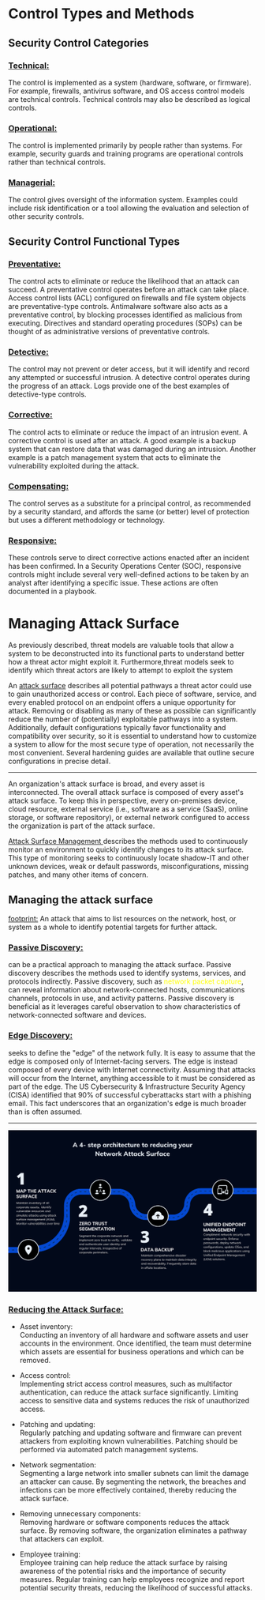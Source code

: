 # Control Types and Methods

 ## Security Control Categories

 ### <ins>Technical:</ins> 
 The control is implemented as a system (hardware, software, or firmware). For example, firewalls, antivirus software, and OS access control models are technical controls. Technical controls may also be described as logical controls.

 ### <ins>Operational:</ins>
 The control is implemented primarily by people rather than systems. For example, security guards and training programs are operational controls rather than technical controls.

 ### <ins>Managerial:</ins>
 The control gives oversight of the information system. Examples could include risk identification or a tool allowing the evaluation and selection of other security controls.


 ## Security Control Functional Types

 ### <ins>Preventative:</ins>
 The control acts to eliminate or reduce the likelihood that an attack can succeed. A preventative control operates before an attack can take place. Access control lists (ACL) configured on firewalls and file system objects are preventative-type controls. Antimalware software also acts as a preventative control, by blocking processes identified as malicious from executing. Directives and standard operating procedures (SOPs) can be thought of as administrative versions of preventative controls.

 ### <ins>Detective:</ins>
 The control may not prevent or deter access, but it will identify and record any attempted or successful intrusion. A detective control operates during the progress of an attack. Logs provide one of the best examples of detective-type controls.

### <ins>Corrective:</ins>
The control acts to eliminate or reduce the impact of an intrusion event. A corrective control is used after an attack. A good example is a backup system that can restore data that was damaged during an intrusion. Another example is a patch management system that acts to eliminate the vulnerability exploited during the attack.

### <ins>Compensating:</ins>
The control serves as a substitute for a principal control, as recommended by a security standard, and affords the same (or better) level of protection but uses a different methodology or technology.

### <ins>Responsive:</ins>
These controls serve to direct corrective actions enacted after an incident has been confirmed. In a Security Operations Center (SOC), responsive controls might include several very well-defined actions to be taken by an analyst after identifying a specific issue. These actions are often documented in a playbook.

# Managing Attack Surface

As previously described, threat models are valuable tools that allow a system to be deconstructed into its functional parts to understand better how a threat actor might exploit it. Furthermore,threat models seek to identify which threat actors are likely to attempt to exploit the system

An <ins>attack surface</ins> describes all potential pathways a threat actor could use to gain unauthorized access or control. Each piece of software, service, and every enabled protocol on an endpoint offers a unique opportunity for attack. Removing or disabling as many of these as possible can significantly reduce the number of (potentially) exploitable pathways into a system. Additionally, default configurations typically favor functionality and compatibility over security, so it is essential to understand how to customize a system to allow for the most secure type of operation, not necessarily the most convenient. Several hardening guides are available that outline secure configurations in precise detail.

<hr>

An organization's attack surface is broad, and every asset is interconnected. The overall attack surface is composed of every asset's attack surface. To keep this in perspective, every on-premises device, cloud resource, external service (i.e., software as a service (SaaS), online storage, or software repository), or external network configured to access the organization is part of the attack surface.

<ins>Attack Surface Management </ins>  describes the methods used to continuously monitor an environment to quickly identify changes to its attack surface. This type of monitoring seeks to continuously locate shadow-IT and other unknown devices, weak or default passwords, misconfigurations, missing patches, and many other items of concern.

## Managing the attack surface

<ins>footprint:</ins> An attack that aims to list resources on the network, host, or system as a whole to identify potential targets for further attack.


### <ins>Passive Discovery:</ins>
can be a practical approach to managing the attack surface. Passive discovery describes the methods used to identify systems, services, and protocols indirectly. Passive discovery, such as <font color="yellow"> network packet capture</font>, can reveal information about network-connected hosts, communications channels, protocols in use, and activity patterns. Passive discovery is beneficial as it leverages careful observation to show characteristics of network-connected software and devices.


### <ins>Edge Discovery:</ins>

seeks to define the "edge" of the network fully. It is easy to assume that the edge is composed only of Internet-facing servers. The edge is instead composed of every device with Internet connectivity. Assuming that attacks will occur from the Internet, anything accessible to it must be considered as part of the edge. The US Cybersecurity & Infrastructure Security Agency (CISA) identified that 90% of successful cyberattacks start with a phishing email. This fact underscores that an organization's edge is much broader than is often assumed. 
<hr>
<img src="./imges/reduce_surface.webp" alt="Image Alt Text">


### <ins>Reducing the Attack Surface:</ins>
- Asset inventory:<br>
Conducting an inventory of all hardware and software assets and user accounts in the environment. Once identified, the team must determine which assets are essential for business operations and which can be removed.

- Access control:<br>
Implementing strict access control measures, such as multifactor authentication, can reduce the attack surface significantly. Limiting access to sensitive data and systems reduces the risk of unauthorized access.

- Patching and updating:<br>
Regularly patching and updating software and firmware can prevent attackers from exploiting known vulnerabilities. Patching should be performed via automated patch management systems.

- Network segmentation:<br>
Segmenting a large network into smaller subnets can limit the damage an attacker can cause. By segmenting the network, the breaches and infections can be more effectively contained, thereby reducing the attack surface.

- Removing unnecessary components: <br>
Removing hardware or software components reduces the attack surface. By removing software, the organization eliminates a pathway that attackers can exploit.

- Employee training:<br>
Employee training can help reduce the attack surface by raising awareness of the potential risks and the importance of security measures. Regular training can help employees recognize and report potential security threats, reducing the likelihood of successful attacks.
